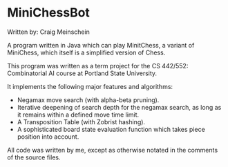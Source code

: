 MiniChessBot
============

Written by: Craig Meinschein

A program written in Java which can play MinitChess, a variant of MiniChess, which itself is a simplified version of Chess.

This program was written as a term project for the CS 442/552: Combinatorial AI course at Portland State University.

It implements the following major features and algorithms:
* Negamax move search (with alpha-beta pruning).
* Iterative deepening of search depth for the negamax search, as long as it remains within a defined move time limit.
* A Transposition Table (with Zobrist hashing).
* A sophisticated board state evaluation function which takes piece position into account.


All code was written by me, except as otherwise notated in the comments of the source files.
